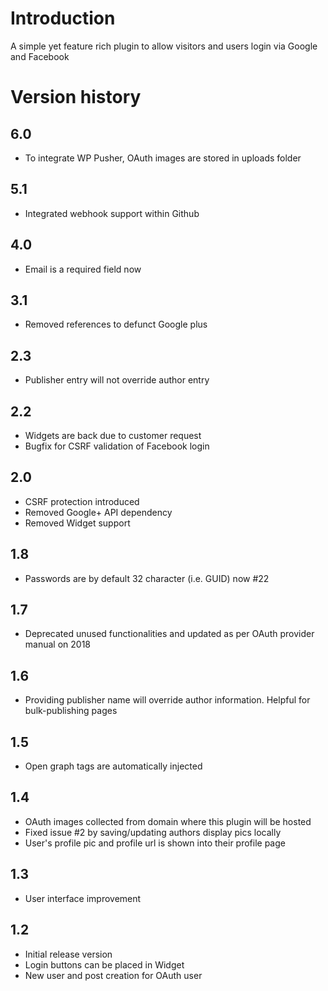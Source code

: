 # Introduction
A simple yet feature rich plugin to allow visitors and users login via Google and Facebook

# Version history
## 6.0
 * To integrate WP Pusher, OAuth images are stored in uploads folder
## 5.1
 * Integrated webhook support within Github
## 4.0
 * Email is a required field now
## 3.1
 * Removed references to defunct Google plus
## 2.3
 * Publisher entry will not override author entry
## 2.2
 * Widgets are back due to customer request
 * Bugfix for CSRF validation of Facebook login
## 2.0
 * CSRF protection introduced
 * Removed Google+ API dependency
 * Removed Widget support
## 1.8
 * Passwords are by default 32 character (i.e. GUID) now #22
## 1.7
 * Deprecated unused functionalities and updated as per OAuth provider manual on 2018
## 1.6
 * Providing publisher name will override author information. Helpful for bulk-publishing pages
## 1.5
 * Open graph tags are automatically injected
## 1.4
 * OAuth images collected from domain where this plugin will be hosted
 * Fixed issue #2 by saving/updating authors display pics locally
 * User's profile pic and profile url is shown into their profile page
## 1.3
 * User interface improvement
## 1.2
 * Initial release version
 * Login buttons can be placed in Widget
 * New user and post creation for OAuth user
